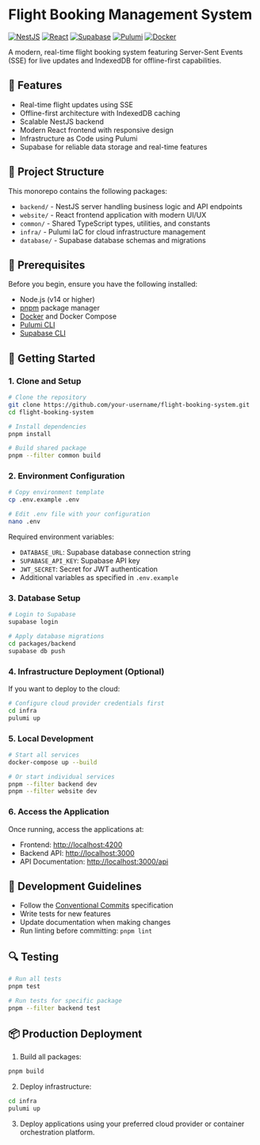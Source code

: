 # Flight Booking Management System

[![NestJS](https://img.shields.io/badge/NestJS-E0234E?style=flat-square&logo=nestjs&logoColor=white)](https://nestjs.com/)
[![React](https://img.shields.io/badge/React-61DAFB?style=flat-square&logo=react&logoColor=black)](https://reactjs.org/)
[![Supabase](https://img.shields.io/badge/Supabase-3ECF8E?style=flat-square&logo=supabase&logoColor=white)](https://supabase.io/)
[![Pulumi](https://img.shields.io/badge/Pulumi-8A3391?style=flat-square&logo=pulumi&logoColor=white)](https://www.pulumi.com/)
[![Docker](https://img.shields.io/badge/Docker-2496ED?style=flat-square&logo=docker&logoColor=white)](https://www.docker.com/)

A modern, real-time flight booking system featuring Server-Sent Events (SSE) for live updates and IndexedDB for offline-first capabilities.

## 🌟 Features

- Real-time flight updates using SSE
- Offline-first architecture with IndexedDB caching
- Scalable NestJS backend
- Modern React frontend with responsive design
- Infrastructure as Code using Pulumi
- Supabase for reliable data storage and real-time features

## 📁 Project Structure

This monorepo contains the following packages:

- `backend/` - NestJS server handling business logic and API endpoints
- `website/` - React frontend application with modern UI/UX
- `common/` - Shared TypeScript types, utilities, and constants
- `infra/` - Pulumi IaC for cloud infrastructure management
- `database/` - Supabase database schemas and migrations

## 🔧 Prerequisites

Before you begin, ensure you have the following installed:

- Node.js (v14 or higher)
- [pnpm](https://pnpm.io/) package manager
- [Docker](https://www.docker.com/) and Docker Compose
- [Pulumi CLI](https://www.pulumi.com/docs/get-started/install/)
- [Supabase CLI](https://supabase.com/docs/guides/cli)

## 🚀 Getting Started

### 1. Clone and Setup

```bash
# Clone the repository
git clone https://github.com/your-username/flight-booking-system.git
cd flight-booking-system

# Install dependencies
pnpm install

# Build shared package
pnpm --filter common build
```

### 2. Environment Configuration

```bash
# Copy environment template
cp .env.example .env

# Edit .env file with your configuration
nano .env
```

Required environment variables:
- `DATABASE_URL`: Supabase database connection string
- `SUPABASE_API_KEY`: Supabase API key
- `JWT_SECRET`: Secret for JWT authentication
- Additional variables as specified in `.env.example`

### 3. Database Setup

```bash
# Login to Supabase
supabase login

# Apply database migrations
cd packages/backend
supabase db push
```

### 4. Infrastructure Deployment (Optional)

If you want to deploy to the cloud:

```bash
# Configure cloud provider credentials first
cd infra
pulumi up
```

### 5. Local Development

```bash
# Start all services
docker-compose up --build

# Or start individual services
pnpm --filter backend dev
pnpm --filter website dev
```

### 6. Access the Application

Once running, access the applications at:
- Frontend: [http://localhost:4200](http://localhost:4200)
- Backend API: [http://localhost:3000](http://localhost:3000)
- API Documentation: [http://localhost:3000/api](http://localhost:3000/api/docs)

## 📝 Development Guidelines

- Follow the [Conventional Commits](https://www.conventionalcommits.org/) specification
- Write tests for new features
- Update documentation when making changes
- Run linting before committing: `pnpm lint`

## 🔍 Testing

```bash
# Run all tests
pnpm test

# Run tests for specific package
pnpm --filter backend test
```

## 📦 Production Deployment

1. Build all packages:
```bash
pnpm build
```

2. Deploy infrastructure:
```bash
cd infra
pulumi up
```

3. Deploy applications using your preferred cloud provider or container orchestration platform.
